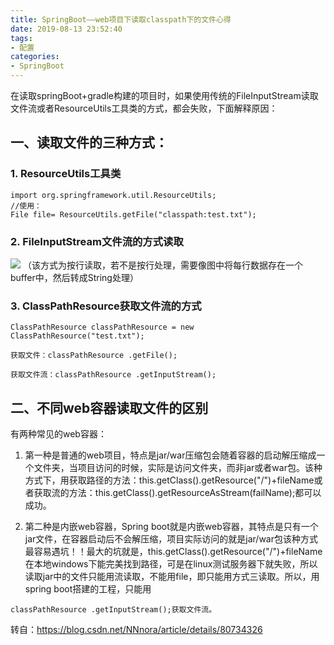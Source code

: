 ```yaml
---
title: SpringBoot——web项目下读取classpath下的文件心得
date: 2019-08-13 23:52:40
tags:
- 配置
categories: 
- SpringBoot
---
```


在读取springBoot+gradle构建的项目时，如果使用传统的FileInputStream读取文件流或者ResourceUtils工具类的方式，都会失败，下面解释原因：

## 一、读取文件的三种方式：
### 1. ResourceUtils工具类
```
import org.springframework.util.ResourceUtils;
//使用：
File file= ResourceUtils.getFile("classpath:test.txt");
```

### 2. FileInputStream文件流的方式读取
![](https://img2018.cnblogs.com/blog/1351916/201810/1351916-20181007134706666-1792888992.png)
（该方式为按行读取，若不是按行处理，需要像图中将每行数据存在一个buffer中，然后转成String处理）

### 3. ClassPathResource获取文件流的方式
```
ClassPathResource classPathResource = new ClassPathResource("test.txt");
 
获取文件：classPathResource .getFile();
 
获取文件流：classPathResource .getInputStream();
```

## 二、不同web容器读取文件的区别
有两种常见的web容器：
1. 第一种是普通的web项目，特点是jar/war压缩包会随着容器的启动解压缩成一个文件夹，当项目访问的时候，实际是访问文件夹，而非jar或者war包。该种方式下，用获取路径的方法：this.getClass().getResource("/")+fileName或者获取流的方法：this.getClass().getResourceAsStream(failName);都可以成功。

2. 第二种是内嵌web容器，Spring boot就是内嵌web容器，其特点是只有一个jar文件，在容器启动后不会解压缩，项目实际访问的就是jar/war包该种方式最容易遇坑！！最大的坑就是，this.getClass().getResource("/")+fileName在本地windows下能完美找到路径，可是在linux测试服务器下就失败，所以读取jar中的文件只能用流读取，不能用file，即只能用方式三读取。所以，用spring boot搭建的工程，只能用
```
classPathResource .getInputStream();获取文件流。
```

转自：https://blog.csdn.net/NNnora/article/details/80734326